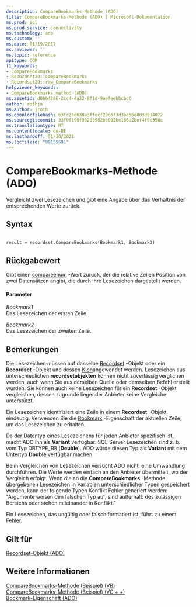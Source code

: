 ```yaml
---
description: CompareBookmarks-Methode (ADO)
title: CompareBookmarks-Methode (ADO) | Microsoft-Dokumentation
ms.prod: sql
ms.prod_service: connectivity
ms.technology: ado
ms.custom: ''
ms.date: 01/19/2017
ms.reviewer: ''
ms.topic: reference
apitype: COM
f1_keywords:
- CompareBookmarks
- Recordset20::CompareBookmarks
- Recordset20::raw_CompareBookmarks
helpviewer_keywords:
- CompareBookmarks method [ADO]
ms.assetid: d0b64286-2cc4-4a22-8f1d-9aefeebbcbc6
author: rothja
ms.author: jroth
ms.openlocfilehash: 63fc23d638a3ffecf29d6f3d3ad56e803d914072
ms.sourcegitcommit: 33f0f190f962059826e002be165a2bef4f9e350c
ms.translationtype: MT
ms.contentlocale: de-DE
ms.lasthandoff: 01/30/2021
ms.locfileid: "99155691"
---
```

# <a name="comparebookmarks-method-ado"></a>CompareBookmarks-Methode (ADO)
Vergleicht zwei Lesezeichen und gibt eine Angabe über das Verhältnis der entsprechenden Werte zurück.  
  
## <a name="syntax"></a>Syntax  
  
```  
  
result = recordset.CompareBookmarks(Bookmark1, Bookmark2)  
```  
  
## <a name="return-value"></a>Rückgabewert  
 Gibt einen [compareenum](./compareenum.md) -Wert zurück, der die relative Zeilen Position von zwei Datensätzen angibt, die durch Ihre Lesezeichen dargestellt werden.  
  
#### <a name="parameters"></a>Parameter  
 *Bookmark1*  
 Das Lesezeichen der ersten Zeile.  
  
 *Bookmark2*  
 Das Lesezeichen der zweiten Zeile.  
  
## <a name="remarks"></a>Bemerkungen  
 Die Lesezeichen müssen auf dasselbe [Recordset](./recordset-object-ado.md) -Objekt oder ein **Recordset** -Objekt und dessen [Klon](./clone-method-ado.md)angewendet werden. Lesezeichen aus unterschiedlichen **recordsetobjekten** können nicht zuverlässig verglichen werden, auch wenn Sie aus derselben Quelle oder demselben Befehl erstellt wurden. Sie können auch keine Lesezeichen für ein **Recordset** -Objekt vergleichen, dessen zugrunde liegender Anbieter keine Vergleiche unterstützt.  
  
 Ein Lesezeichen identifiziert eine Zeile in einem **Recordset** -Objekt eindeutig. Verwenden Sie die [Bookmark](./bookmark-property-ado.md) -Eigenschaft der aktuellen Zeile, um das Lesezeichen zu erhalten.  
  
 Da der Datentyp eines Lesezeichens für jeden Anbieter spezifisch ist, macht ADO ihn als **Variant** verfügbar. SQL Server Lesezeichen sind z. b. vom Typ DBTYPE_R8 (**Double**). ADO würde diesen Typ als **Variant** mit dem Untertyp **Double** verfügbar machen.  
  
 Beim Vergleichen von Lesezeichen versucht ADO nicht, eine Umwandlung durchführen. Die Werte werden einfach an den Anbieter übermittelt, wo der Vergleich erfolgt. Wenn die an die **CompareBookmarks** -Methode übergebenen Lesezeichen in Variablen unterschiedlicher Typen gespeichert werden, kann der folgende Typen Konflikt Fehler generiert werden: "Argumente weisen den falschen Typ auf, sind außerhalb des zulässigen Bereichs oder stehen miteinander in Konflikt."  
  
 Ein Lesezeichen, das ungültig oder falsch formatiert ist, führt zu einem Fehler.  
  
## <a name="applies-to"></a>Gilt für  
 [Recordset-Objekt (ADO)](./recordset-object-ado.md)  
  
## <a name="see-also"></a>Weitere Informationen  
 [CompareBookmarks-Methode (Beispiel) (VB)](./comparebookmarks-method-example-vb.md)   
 [CompareBookmarks-Methode (Beispiel) (VC + +)](./comparebookmarks-method-example-vc.md)   
 [Bookmark-Eigenschaft (ADO)](./bookmark-property-ado.md)